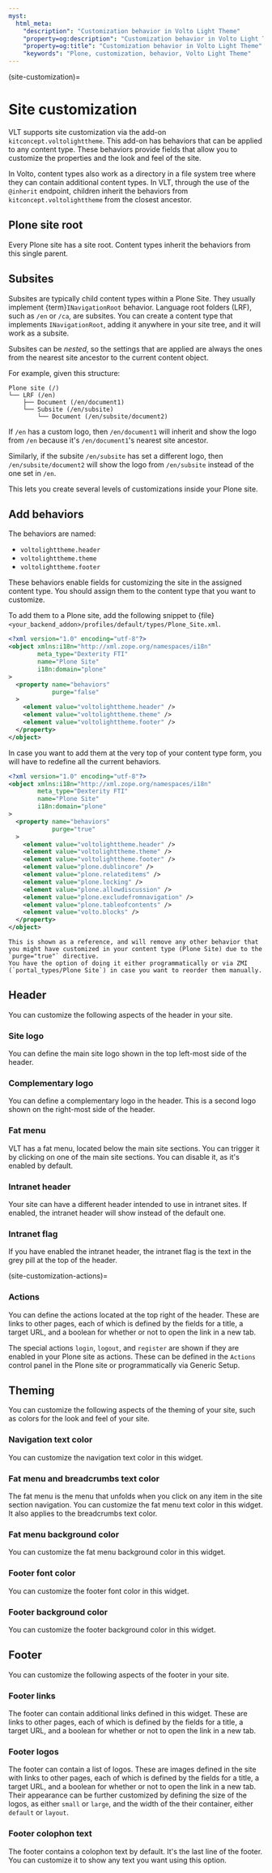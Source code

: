 ```yaml
---
myst:
  html_meta:
    "description": "Customization behavior in Volto Light Theme"
    "property=og:description": "Customization behavior in Volto Light Theme"
    "property=og:title": "Customization behavior in Volto Light Theme"
    "keywords": "Plone, customization, behavior, Volto Light Theme"
---
```


(site-customization)=

# Site customization

VLT supports site customization via the add-on `kitconcept.voltolighttheme`.
This add-on has behaviors that can be applied to any content type.
These behaviors provide fields that allow you to customize the properties and the look and feel of the site.

In Volto, content types also work as a directory in a file system tree where they can contain additional content types.
In VLT, through the use of the `@inherit` endpoint, children inherit the behaviors from `kitconcept.voltolighttheme` from the closest ancestor.

## Plone site root

Every Plone site has a site root.
Content types inherit the behaviors from this single parent.

## Subsites

Subsites are typically child content types within a Plone Site.
They usually implement {term}`INavigationRoot` behavior.
Language root folders (LRF), such as `/en` or `/ca`, are subsites.
You can create a content type that implements `INavigationRoot`, adding it anywhere in your site tree, and it will work as a subsite.

Subsites can be _nested_, so the settings that are applied are always the ones from the nearest site ancestor to the current content object.

For example, given this structure:

```console
Plone site (/)
└── LRF (/en)
    ├── Document (/en/document1)
    └── Subsite (/en/subsite)
        └── Document (/en/subsite/document2)
```

If `/en` has a custom logo, then `/en/document1` will inherit and show the logo from `/en` because it's `/en/document1`'s nearest site ancestor.

Similarly, if the subsite `/en/subsite` has set a different logo, then `/en/subsite/document2` will show the logo from `/en/subsite` instead of the one set in `/en`.

This lets you create several levels of customizations inside your Plone site.

## Add behaviors

The behaviors are named:

-   `voltolighttheme.header`
-   `voltolighttheme.theme`
-   `voltolighttheme.footer`

These behaviors enable fields for customizing the site in the assigned content type.
You should assign them to the content type that you want to customize.

To add them to a Plone site, add the following snippet to {file}`<your_backend_addon>/profiles/default/types/Plone_Site.xml`.

```xml
<?xml version="1.0" encoding="utf-8"?>
<object xmlns:i18n="http://xml.zope.org/namespaces/i18n"
        meta_type="Dexterity FTI"
        name="Plone Site"
        i18n:domain="plone"
>
  <property name="behaviors"
            purge="false"
  >
    <element value="voltolighttheme.header" />
    <element value="voltolighttheme.theme" />
    <element value="voltolighttheme.footer" />
  </property>
</object>
```

In case you want to add them at the very top of your content type form, you will have to redefine all the current behaviors.

```xml
<?xml version="1.0" encoding="utf-8"?>
<object xmlns:i18n="http://xml.zope.org/namespaces/i18n"
        meta_type="Dexterity FTI"
        name="Plone Site"
        i18n:domain="plone"
>
  <property name="behaviors"
            purge="true"
  >
    <element value="voltolighttheme.header" />
    <element value="voltolighttheme.theme" />
    <element value="voltolighttheme.footer" />
    <element value="plone.dublincore" />
    <element value="plone.relateditems" />
    <element value="plone.locking" />
    <element value="plone.allowdiscussion" />
    <element value="plone.excludefromnavigation" />
    <element value="plone.tableofcontents" />
    <element value="volto.blocks" />
  </property>
</object>
```

```{note}
This is shown as a reference, and will remove any other behavior that you might have customized in your content type (Plone Site) due to the `purge="true"` directive.
You have the option of doing it either programmatically or via ZMI (`portal_types/Plone Site`) in case you want to reorder them manually.
```

## Header

You can customize the following aspects of the header in your site.

### Site logo

You can define the main site logo shown in the top left-most side of the header.

### Complementary logo

You can define a complementary logo in the header.
This is a second logo shown on the right-most side of the header.

### Fat menu

VLT has a fat menu, located below the main site sections.
You can trigger it by clicking on one of the main site sections.
You can disable it, as it's enabled by default.

### Intranet header

Your site can have a different header intended to use in intranet sites.
If enabled, the intranet header will show instead of the default one.

### Intranet flag

If you have enabled the intranet header, the intranet flag is the text in the grey pill at the top of the header.

(site-customization-actions)=

### Actions

You can define the actions located at the top right of the header.
These are links to other pages, each of which is defined by the fields for a title, a target URL, and a boolean for whether or not to open the link in a new tab.

The special actions `login`, `logout`, and `register` are shown if they are enabled in your Plone site as actions.
These can be defined in the `Actions` control panel in the Plone site or programmatically via Generic Setup.

## Theming

You can customize the following aspects of the theming of your site, such as colors for the look and feel of your site.

### Navigation text color

You can customize the navigation text color in this widget.

### Fat menu and breadcrumbs text color

The fat menu is the menu that unfolds when you click on any item in the site section navigation.
You can customize the fat menu text color in this widget.
It also applies to the breadcrumbs text color.

### Fat menu background color

You can customize the fat menu background color in this widget.

### Footer font color

You can customize the footer font color in this widget.

### Footer background color

You can customize the footer background color in this widget.


## Footer

You can customize the following aspects of the footer in your site.

### Footer links

The footer can contain additional links defined in this widget.
These are links to other pages, each of which is defined by the fields for a title, a target URL, and a boolean for whether or not to open the link in a new tab.

### Footer logos

The footer can contain a list of logos.
These are images defined in the site with links to other pages, each of which is defined by the fields for a title, a target URL, and a boolean for whether or not to open the link in a new tab.
Their appearance can be further customized by defining the size of the logos, as either `small` or `large`, and the width of the their container, either `default` or `layout`.

### Footer colophon text

The footer contains a colophon text by default.
It's the last line of the footer.
You can customize it to show any text you want using this option.
